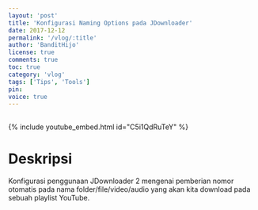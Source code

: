 ```yaml
---
layout: 'post'
title: 'Konfigurasi Naming Options pada JDownloader'
date: 2017-12-12
permalink: '/vlog/:title'
author: 'BanditHijo'
license: true
comments: true
toc: true
category: 'vlog'
tags: ['Tips', 'Tools']
pin:
voice: true
---
```


<div style="margin-top:30px;"></div>

{% include youtube_embed.html id="C5i1QdRuTeY" %}

# Deskripsi

Konfigurasi penggunaan JDownloader 2 mengenai pemberian nomor otomatis pada nama folder/file/video/audio yang akan kita download pada sebuah playlist YouTube.

